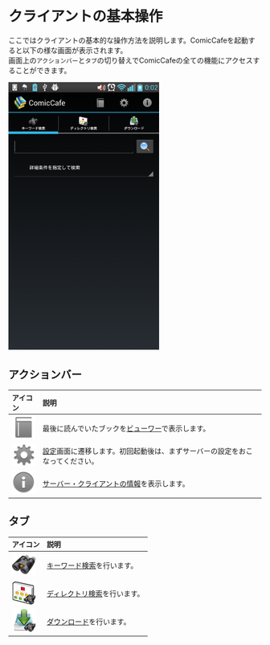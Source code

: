 # クライアントの基本操作
ここではクライアントの基本的な操作方法を説明します。ComicCafeを起動すると以下の様な画面が表示されます。  
画面上の`アクションバー`と`タブ`の切り替えでComicCafeの全ての機能にアクセスすることができます。

<img src='https://raw.githubusercontent.com/burton999dev/ComicCafeHelp/master/images/ja/client/Main.png' width='300px'/>

## アクションバー

|アイコン|説明|
|:-----------|:------------|
![](https://raw.githubusercontent.com/burton999dev/ComicCafeHelp/master/images/client/actionbar_menu/action_book.png)|最後に読んでいたブックを[ビューワー](BasicOperations/Viewer.mkd)で表示します。
![](https://raw.githubusercontent.com/burton999dev/ComicCafeHelp/master/images/client/actionbar_menu/action_preferences.png)|[設定](Settings.mkd)画面に遷移します。初回起動後は、まずサーバーの設定をおこなってください。
![](https://raw.githubusercontent.com/burton999dev/ComicCafeHelp/master/images/client/actionbar_menu/action_info.png)|[サーバー・クライアントの情報](BasicOperations/Information.mkd)を表示します。

## タブ

|アイコン|説明|
|:-----------|:------------|
![](https://raw.githubusercontent.com/burton999dev/ComicCafeHelp/master/images/client/tab_menu/tab_keyword_search.png)|[キーワード検索](BasicOperations/KeywordSearch.mkd)を行います。
![](https://raw.githubusercontent.com/burton999dev/ComicCafeHelp/master/images/client/tab_menu/tab_directory_search.png)|[ディレクトリ検索](BasicOperations/DirectorySearch.mkd)を行います。
![](https://raw.githubusercontent.com/burton999dev/ComicCafeHelp/master/images/client/tab_menu/tab_download_search.png)|[ダウンロード](BasicOperations/Download.mkd)を行います。

